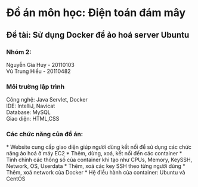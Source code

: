 # Đồ án môn học: Điện toán đám mây
<h2>Đề tài: Sử dụng Docker để ảo hoá server Ubuntu</h2>
<h3>Nhóm 2:</h3>  
  Nguyễn Gia Huy - 20110103 </br>
  Vũ Trung Hiếu - 20110482
<h3>Môi trường lập trình</h3>
 Công nghệ: Java Servlet, Docker</br>
 IDE: IntelliJ, Navicat </br>
 Database: MySQL </br>
 Giao diện: HTML,CSS
<h3>Các chức năng của đồ án:</h3>
* Website cung cấp giao diện giúp người dùng kết nối để sử dụng các chức năng ảo hoá ở máy EC2
* Thêm, dừng, xoá, kết nối đến các container
* Tinh chỉnh các thông số của container khi tạo như CPUs, Memory, KeySSH, Network, OS, Userdata
* Thêm, xoá các key SSH theo từng người dùng
* Thêm, xoá network của Docker
* Hệ điều hành của container: Ubuntu và CentOS

